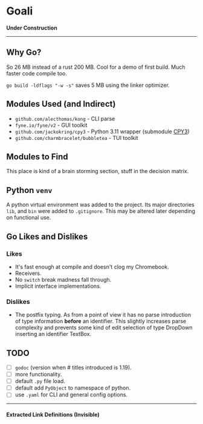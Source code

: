 # Goali

**Under Construction**

---

## Why Go?

So 26 MB instead of a rust 200 MB. Cool for a demo of first build.
Much faster code compile too.

`go build -ldflags "-w -s"` saves 5 MB using the linker optimizer.

## Modules Used (and Indirect)

* `github.com/alecthomas/kong` - CLI parse
* `fyne.io/fyne/v2` - GUI toolkit
* `github.com/jackokring/cpy3` - Python 3.11 wrapper (submodule [CPY3][CPY3])
* `github.com/charmbracelet/bubbletea` - TUI toolkit

## Modules to Find

This place is kind of a brain storming section, stuff in the decision matrix.

## Python `venv`

A python virtual environment was added to the project. Its major directories
`lib`, and `bin` were added to `.gitignore`. This may be altered later 
depending on functional use.

## Go Likes and Dislikes

### Likes

* It's fast enough at compile and doesn't clog my Chromebook.
* Receivers.
* No `switch` break madness fall through.
* Implicit interface implementations.

### Dislikes

* The postfix typing. As from a point of view it has no parse introduction of
type information **before** an identifier. This slightly increases parse complexity
and prevents some kind of edit selection of type DropDown inserting an
identifier TextBox.

## TODO

- [ ] `godoc` (version when # titles introduced is 1.19).
- [ ] more functionality.
- [ ] default `.py` file load.
- [ ] default add `PyObject` to namespace of python.
- [ ] use `.yaml` for CLI and general config options.

---

#### Extracted Link Definitions (Invisible)
[CPY3]: CPY3.md